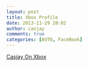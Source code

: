 ```yaml
---
layout: post
title: Xbox Profile
date: 2013-11-29 20:02
author: casjay
comments: true
categories: [AUTO, FaceBook]
---
```


[Casjay On Xbox](http://live.xbox.com/MyXbox/Profile?gamertag=casjay)
